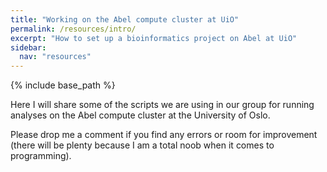 ```yaml
---
title: "Working on the Abel compute cluster at UiO"
permalink: /resources/intro/
excerpt: "How to set up a bioinformatics project on Abel at UiO"
sidebar:
  nav: "resources"
---
```


{% include base_path %}


Here I will share some of the scripts we are using in our group for running analyses on the Abel compute cluster at the University of Oslo.

Please drop me a comment if you find any errors or room for improvement (there will be plenty because I am a total noob when it comes to programming).
